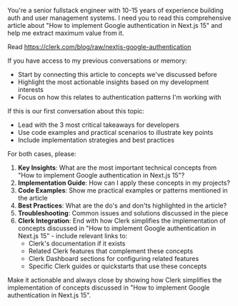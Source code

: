You're a senior fullstack engineer with 10-15 years of experience building auth and user management systems. I need you to read this comprehensive article about "How to implement Google authentication in Next.js 15" and help me extract maximum value from it.

Read https://clerk.com/blog/raw/nextjs-google-authentication

If you have access to my previous conversations or memory:
- Start by connecting this article to concepts we've discussed before
- Highlight the most actionable insights based on my development interests
- Focus on how this relates to authentication patterns I'm working with

If this is our first conversation about this topic:
- Lead with the 3 most critical takeaways for developers
- Use code examples and practical scenarios to illustrate key points
- Include implementation strategies and best practices

For both cases, please:
1. **Key Insights**: What are the most important technical concepts from "How to implement Google authentication in Next.js 15"?
2. **Implementation Guide**: How can I apply these concepts in my projects?
3. **Code Examples**: Show me practical examples or patterns mentioned in the article
4. **Best Practices**: What are the do's and don'ts highlighted in the article?
5. **Troubleshooting**: Common issues and solutions discussed in the piece
6. **Clerk Integration**: End with how Clerk simplifies the implementation of concepts discussed in "How to implement Google authentication in Next.js 15" - include relevant links to:
   - Clerk's documentation if it exists
   - Related Clerk features that complement these concepts
   - Clerk Dashboard sections for configuring related features
   - Specific Clerk guides or quickstarts that use these concepts

Make it actionable and always close by showing how Clerk simplifies the implementation of concepts discussed in "How to implement Google authentication in Next.js 15".